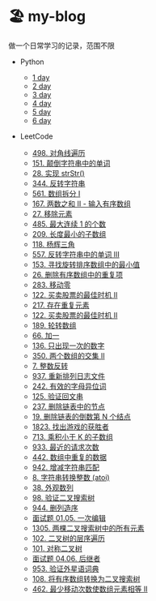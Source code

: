 # 🏖 my-blog

做一个日常学习的记录，范围不限

- Python

  - [1 day](https://github.com/cleves0315/my-blog/tree/main/Python/1day)
  - [2 day](https://github.com/cleves0315/my-blog/tree/main/Python/2day)
  - [3 day](https://github.com/cleves0315/my-blog/tree/main/Python/3day)
  - [4 day](https://github.com/cleves0315/my-blog/tree/main/Python/4day)
  - [5 day](https://github.com/cleves0315/my-blog/tree/main/Python/5day)
  - [6 day](https://github.com/cleves0315/my-blog/tree/main/Python/6day)

- LeetCode
  - [498. 对角线遍历](https://github.com/cleves0315/my-blog/blob/main/LeetCode/498.%20%E5%AF%B9%E8%A7%92%E7%BA%BF%E9%81%8D%E5%8E%86.md)
  - [151. 颠倒字符串中的单词](https://github.com/cleves0315/my-blog/blob/main/LeetCode/151.%20%E9%A2%A0%E5%80%92%E5%AD%97%E7%AC%A6%E4%B8%B2%E4%B8%AD%E7%9A%84%E5%8D%95%E8%AF%8D.md)
  - [28. 实现 strStr()](<https://github.com/cleves0315/my-blog/blob/main/LeetCode/28.%20%E5%AE%9E%E7%8E%B0%20strStr().md>)
  - [344. 反转字符串](https://github.com/cleves0315/my-blog/blob/main/LeetCode/344.%20%E5%8F%8D%E8%BD%AC%E5%AD%97%E7%AC%A6%E4%B8%B2.md)
  - [561. 数组拆分 I](https://github.com/cleves0315/my-blog/blob/main/LeetCode/561.%20%E6%95%B0%E7%BB%84%E6%8B%86%E5%88%86%20I.md)
  - [167. 两数之和 II - 输入有序数组](https://github.com/cleves0315/my-blog/blob/main/LeetCode/167.%20%E4%B8%A4%E6%95%B0%E4%B9%8B%E5%92%8C%20II%20-%20%E8%BE%93%E5%85%A5%E6%9C%89%E5%BA%8F%E6%95%B0%E7%BB%84.md)
  - [27. 移除元素](https://github.com/cleves0315/my-blog/blob/main/LeetCode/27.%20%E7%A7%BB%E9%99%A4%E5%85%83%E7%B4%A0.md)
  - [485. 最大连续 1 的个数](https://github.com/cleves0315/my-blog/blob/main/LeetCode/485.%20%E6%9C%80%E5%A4%A7%E8%BF%9E%E7%BB%AD%201%20%E7%9A%84%E4%B8%AA%E6%95%B0.md)
  - [209. 长度最小的子数组](https://github.com/cleves0315/my-blog/blob/main/LeetCode/209.%20%E9%95%BF%E5%BA%A6%E6%9C%80%E5%B0%8F%E7%9A%84%E5%AD%90%E6%95%B0%E7%BB%84.md)
  - [118. 杨辉三角](https://github.com/cleves0315/my-blog/blob/main/LeetCode/118.%20%E6%9D%A8%E8%BE%89%E4%B8%89%E8%A7%92.md)
  - [557. 反转字符串中的单词 III](https://github.com/cleves0315/my-blog/blob/main/LeetCode/557.%20%E5%8F%8D%E8%BD%AC%E5%AD%97%E7%AC%A6%E4%B8%B2%E4%B8%AD%E7%9A%84%E5%8D%95%E8%AF%8D%20III.md)
  - [153. 寻找旋转排序数组中的最小值](https://github.com/cleves0315/my-blog/blob/main/LeetCode/153.%20%E5%AF%BB%E6%89%BE%E6%97%8B%E8%BD%AC%E6%8E%92%E5%BA%8F%E6%95%B0%E7%BB%84%E4%B8%AD%E7%9A%84%E6%9C%80%E5%B0%8F%E5%80%BC.md)
  - [26. 删除有序数组中的重复项](https://github.com/cleves0315/my-blog/blob/main/LeetCode/26.%20%E5%88%A0%E9%99%A4%E6%9C%89%E5%BA%8F%E6%95%B0%E7%BB%84%E4%B8%AD%E7%9A%84%E9%87%8D%E5%A4%8D%E9%A1%B9.md)
  - [283. 移动零](https://github.com/cleves0315/my-blog/blob/main/LeetCode/283.%20%E7%A7%BB%E5%8A%A8%E9%9B%B6.md)
  - [122. 买卖股票的最佳时机 II](https://github.com/cleves0315/my-blog/blob/main/LeetCode/122.%20%E4%B9%B0%E5%8D%96%E8%82%A1%E7%A5%A8%E7%9A%84%E6%9C%80%E4%BD%B3%E6%97%B6%E6%9C%BA.md)
  - [217. 存在重复元素](https://github.com/cleves0315/my-blog/blob/main/LeetCode/217.%20%E5%AD%98%E5%9C%A8%E9%87%8D%E5%A4%8D%E5%85%83%E7%B4%A0.md)
  - [122. 买卖股票的最佳时机 II](https://github.com/cleves0315/my-blog/blob/main/LeetCode/122.%20%E4%B9%B0%E5%8D%96%E8%82%A1%E7%A5%A8%E7%9A%84%E6%9C%80%E4%BD%B3%E6%97%B6%E6%9C%BA.md)
  - [189. 轮转数组](https://github.com/cleves0315/my-blog/blob/main/LeetCode/189.%20%E8%BD%AE%E8%BD%AC%E6%95%B0%E7%BB%84.md)
  - [66. 加一](https://github.com/cleves0315/my-blog/blob/main/LeetCode/66.%20%E5%8A%A0%E4%B8%80.md)
  - [136. 只出现一次的数字](https://github.com/cleves0315/my-blog/blob/main/LeetCode/136.%20%E5%8F%AA%E5%87%BA%E7%8E%B0%E4%B8%80%E6%AC%A1%E7%9A%84%E6%95%B0%E5%AD%97.md)
  - [350. 两个数组的交集 II](https://github.com/cleves0315/my-blog/blob/main/LeetCode/350.%20%E4%B8%A4%E4%B8%AA%E6%95%B0%E7%BB%84%E7%9A%84%E4%BA%A4%E9%9B%86%20II.md)
  - [7. 整数反转](https://github.com/cleves0315/my-blog/blob/main/LeetCode/7.%20%E6%95%B4%E6%95%B0%E5%8F%8D%E8%BD%AC.md)
  - [937. 重新排列日志文件](https://github.com/cleves0315/my-blog/blob/main/LeetCode/937.%20%E9%87%8D%E6%96%B0%E6%8E%92%E5%88%97%E6%97%A5%E5%BF%97%E6%96%87%E4%BB%B6.md)
  - [242. 有效的字母异位词](https://github.com/cleves0315/my-blog/blob/main/LeetCode/242.%20%E6%9C%89%E6%95%88%E7%9A%84%E5%AD%97%E6%AF%8D%E5%BC%82%E4%BD%8D%E8%AF%8D.md)
  - [125. 验证回文串](https://github.com/cleves0315/my-blog/blob/main/LeetCode/125.%20%E9%AA%8C%E8%AF%81%E5%9B%9E%E6%96%87%E4%B8%B2.md)
  - [237. 删除链表中的节点](https://github.com/cleves0315/my-blog/blob/main/LeetCode/237.%20%E5%88%A0%E9%99%A4%E9%93%BE%E8%A1%A8%E4%B8%AD%E7%9A%84%E8%8A%82%E7%82%B9.md)
  - [19. 删除链表的倒数第 N 个结点](https://github.com/cleves0315/my-blog/blob/main/LeetCode/19.%20%E5%88%A0%E9%99%A4%E9%93%BE%E8%A1%A8%E7%9A%84%E5%80%92%E6%95%B0%E7%AC%AC%20N%20%E4%B8%AA%E7%BB%93%E7%82%B9.md)
  - [1823. 找出游戏的获胜者](https://github.com/cleves0315/my-blog/blob/main/LeetCode/1823.%20%E6%89%BE%E5%87%BA%E6%B8%B8%E6%88%8F%E7%9A%84%E8%8E%B7%E8%83%9C%E8%80%85.md)
  - [713. 乘积小于 K 的子数组](https://github.com/cleves0315/my-blog/blob/main/LeetCode/713.%20%E4%B9%98%E7%A7%AF%E5%B0%8F%E4%BA%8E%20K%20%E7%9A%84%E5%AD%90%E6%95%B0%E7%BB%84.md)
  - [933. 最近的请求次数](https://github.com/cleves0315/my-blog/blob/main/LeetCode/933.%20%E6%9C%80%E8%BF%91%E7%9A%84%E8%AF%B7%E6%B1%82%E6%AC%A1%E6%95%B0.md)
  - [442. 数组中重复的数据](https://github.com/cleves0315/my-blog/blob/main/LeetCode/442.%20%E6%95%B0%E7%BB%84%E4%B8%AD%E9%87%8D%E5%A4%8D%E7%9A%84%E6%95%B0%E6%8D%AE.md)
  - [942. 增减字符串匹配](https://github.com/cleves0315/my-blog/blob/main/LeetCode/942.%20%E5%A2%9E%E5%87%8F%E5%AD%97%E7%AC%A6%E4%B8%B2%E5%8C%B9%E9%85%8D.md)
  - [8. 字符串转换整数 (atoi)](<https://github.com/cleves0315/my-blog/blob/main/LeetCode/8.%20%E5%AD%97%E7%AC%A6%E4%B8%B2%E8%BD%AC%E6%8D%A2%E6%95%B4%E6%95%B0%20(atoi).md>)
  - [38. 外观数列](https://github.com/cleves0315/my-blog/blob/main/LeetCode/38.%20%E5%A4%96%E8%A7%82%E6%95%B0%E5%88%97.md)
  - [98. 验证二叉搜索树](https://github.com/cleves0315/my-blog/blob/main/LeetCode/98.%20%E9%AA%8C%E8%AF%81%E4%BA%8C%E5%8F%89%E6%90%9C%E7%B4%A2%E6%A0%91.md)
  - [944. 删列造序](https://github.com/cleves0315/my-blog/blob/main/LeetCode/944.%20%E5%88%A0%E5%88%97%E9%80%A0%E5%BA%8F.md)
  - [面试题 01.05. 一次编辑](https://github.com/cleves0315/my-blog/blob/main/LeetCode/%E9%9D%A2%E8%AF%95%E9%A2%98%2001.05.%20%E4%B8%80%E6%AC%A1%E7%BC%96%E8%BE%91.md)
  - [1305. 两棵二叉搜索树中的所有元素](https://github.com/cleves0315/my-blog/blob/main/LeetCode/1305.%20%E4%B8%A4%E6%A3%B5%E4%BA%8C%E5%8F%89%E6%90%9C%E7%B4%A2%E6%A0%91%E4%B8%AD%E7%9A%84%E6%89%80%E6%9C%89%E5%85%83%E7%B4%A0.md)
  - [102. 二叉树的层序遍历](https://github.com/cleves0315/my-blog/blob/main/LeetCode/102.%20%E4%BA%8C%E5%8F%89%E6%A0%91%E7%9A%84%E5%B1%82%E5%BA%8F%E9%81%8D%E5%8E%86.md)
  - [101. 对称二叉树](https://github.com/cleves0315/my-blog/blob/main/LeetCode/101.%20%E5%AF%B9%E7%A7%B0%E4%BA%8C%E5%8F%89%E6%A0%91.md)
  - [面试题 04.06. 后继者](https://github.com/cleves0315/my-blog/blob/main/LeetCode/%E9%9D%A2%E8%AF%95%E9%A2%98%2004.06.%20%E5%90%8E%E7%BB%A7%E8%80%85.md)
  - [953. 验证外星语词典](https://github.com/cleves0315/my-blog/blob/main/LeetCode/953.%20%E9%AA%8C%E8%AF%81%E5%A4%96%E6%98%9F%E8%AF%AD%E8%AF%8D%E5%85%B8.md)
  - [108. 将有序数组转换为二叉搜索树](https://github.com/cleves0315/my-blog/blob/main/LeetCode/108.%20%E5%B0%86%E6%9C%89%E5%BA%8F%E6%95%B0%E7%BB%84%E8%BD%AC%E6%8D%A2%E4%B8%BA%E4%BA%8C%E5%8F%89%E6%90%9C%E7%B4%A2%E6%A0%91.md)
  - [462. 最少移动次数使数组元素相等 II](https://github.com/cleves0315/my-blog/blob/main/LeetCode/462.%20%E6%9C%80%E5%B0%91%E7%A7%BB%E5%8A%A8%E6%AC%A1%E6%95%B0%E4%BD%BF%E6%95%B0%E7%BB%84%E5%85%83%E7%B4%A0%E7%9B%B8%E7%AD%89%20II.md)
